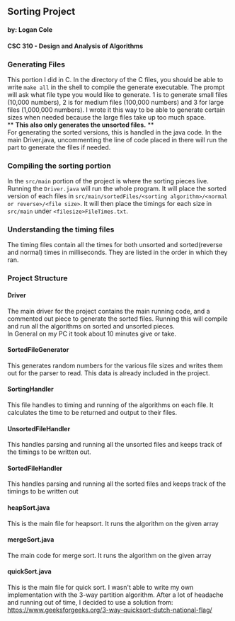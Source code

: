 ## Sorting Project
#### by: Logan Cole
#### CSC 310 - Design and Analysis of Algorithms

### Generating Files
This portion I did in C. In the directory of the C files, you should be able to write ```make all``` in the shell to compile the generate executable. The prompt will ask what file type you would like to generate. 1 is to generate small files (10,000 numbers), 2 is for medium files (100,000 numbers) and 3 for large files (1,000,000 numbers).
I wrote it this way to be able to generate certain sizes when needed because the large files take up too much space.  
** **This also only generates the unsorted files.** **  
For generating the sorted versions, this is handled in the java code. In the main Driver.java, uncommenting the line of code placed in there
will run the part to generate the files if needed.

### Compiling the sorting portion
In the ```src/main``` portion of the project is where the sorting pieces live. Running the ```Driver.java``` will run the whole program. It will place the sorted version of each files in ```src/main/sortedFiles/<sorting algorithm>/<normal or reverse>/<file size>```.
It will then place the timings for each size in ```src/main``` under ```<filesize>FileTimes.txt```.

### Understanding the timing files
The timing files contain all the times for both unsorted and sorted(reverse and normal) times in milliseconds.
They are listed in the order in which they ran.

### Project Structure
#### Driver
The main driver for the project contains the main running code, and a commented out piece to generate the 
sorted files. Running this will compile and run all the algorithms on sorted and unsorted pieces.  
In General on my PC it took about 10 minutes give or take.

#### SortedFileGenerator
This generates random numbers for the various file sizes and writes them out for the parser to read.
This data is already included in the project. 

#### SortingHandler
This file handles to timing and running of the algorithms on each file. It calculates the time to be returned
and output to their files.
#### UnsortedFileHandler
This handles parsing and running all the unsorted files and keeps track of the timings to be written out.

#### SortedFileHandler
This handles parsing and running all the sorted files and keeps track of the timings to be written out

#### heapSort.java
This is the main file for heapsort. It runs the algorithm on the given array

#### mergeSort.java
The main code for merge sort. It runs the algorithm on the given array
#### quickSort.java
This is the main file for quick sort. I wasn't able to write my own implementation with the 3-way partition algorithm.
After a lot of headache and running out of time, I decided to use a solution from: https://www.geeksforgeeks.org/3-way-quicksort-dutch-national-flag/


